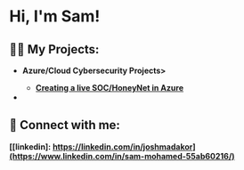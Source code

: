 <h1>Hi, I'm Sam! 

<h2>👨‍💻 My Projects:</h2>

- <b>Azure/Cloud Cybersecurity Projects>
  - [Creating a live SOC/HoneyNet in Azure](https://github.com/sam8151/cloud-soc)
- 

<h2> 🤳 Connect with me:</h2>



[[linkedin]: https://linkedin.com/in/joshmadakor](https://www.linkedin.com/in/sam-mohamed-55ab60216/)


